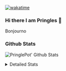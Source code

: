 [![wakatime](https://wakatime.com/badge/user/abd317df-612e-44b4-8787-15db7b574b2f.svg)](https://wakatime.com/@abd317df-612e-44b4-8787-15db7b574b2f)
### Hi there I am Pringles 👋

Bonjourno

### Github Stats
![PringlePot' Github Stats](https://github-readme-stats.vercel.app/api?username=PringlePot&show_icons=true&theme=dark&count_private=true)

<details>
  <summary>Detailed Stats</summary>
    
<!--START_SECTION:waka-->
![Profile Views](http://img.shields.io/badge/Profile%20Views-7-blue)

![Lines of code](https://img.shields.io/badge/From%20Hello%20World%20I%27ve%20Written-110%20Thousand%20lines%20of%20code-blue)

**🐱 My GitHub Data** 

> 🏆 186 Contributions in the Year 2022
 > 
> 📦 90.7 kB Used in GitHub's Storage 
 > 
> 💼 Opted to Hire
 > 
> 📜 10 Public Repositories 
 > 
> 🔑 11 Private Repositories  
 > 
**I'm an Early 🐤** 

```text
🌞 Morning    149 commits    ████░░░░░░░░░░░░░░░░░░░░░   18.24% 
🌆 Daytime    322 commits    █████████░░░░░░░░░░░░░░░░   39.41% 
🌃 Evening    346 commits    ██████████░░░░░░░░░░░░░░░   42.35% 
🌙 Night      0 commits      ░░░░░░░░░░░░░░░░░░░░░░░░░   0.0%

```
📅 **I'm Most Productive on Sunday** 

```text
Monday       167 commits    █████░░░░░░░░░░░░░░░░░░░░   20.44% 
Tuesday      72 commits     ██░░░░░░░░░░░░░░░░░░░░░░░   8.81% 
Wednesday    98 commits     ███░░░░░░░░░░░░░░░░░░░░░░   12.0% 
Thursday     103 commits    ███░░░░░░░░░░░░░░░░░░░░░░   12.61% 
Friday       60 commits     █░░░░░░░░░░░░░░░░░░░░░░░░   7.34% 
Saturday     141 commits    ████░░░░░░░░░░░░░░░░░░░░░   17.26% 
Sunday       176 commits    █████░░░░░░░░░░░░░░░░░░░░   21.54%

```


📊 **This Week I Spent My Time On** 

```text
⌚︎ Time Zone: Europe/Amsterdam

💬 Programming Languages: 
TypeScript               7 hrs 49 mins       █████████████░░░░░░░░░░░░   52.64% 
Go                       6 hrs               ██████████░░░░░░░░░░░░░░░   40.42% 
CSS                      43 mins             █░░░░░░░░░░░░░░░░░░░░░░░░   4.88% 
Text                     10 mins             ░░░░░░░░░░░░░░░░░░░░░░░░░   1.15% 
JSON                     3 mins              ░░░░░░░░░░░░░░░░░░░░░░░░░   0.44%

🔥 Editors: 
WebStorm                 8 hrs 25 mins       ██████████████░░░░░░░░░░░   56.75% 
GoLand                   6 hrs 15 mins       ██████████░░░░░░░░░░░░░░░   42.13% 
Sublime Text             10 mins             ░░░░░░░░░░░░░░░░░░░░░░░░░   1.13%

🐱‍💻 Projects: 
Frontend                 8 hrs 33 mins       ██████████████░░░░░░░░░░░   57.62% 
Backend                  6 hrs 1 min         ██████████░░░░░░░░░░░░░░░   40.58% 
Viewer                   16 mins             ░░░░░░░░░░░░░░░░░░░░░░░░░   1.8%

💻 Operating System: 
Windows                  14 hrs 41 mins      ████████████████████████░   98.87% 
Mac                      10 mins             ░░░░░░░░░░░░░░░░░░░░░░░░░   1.13%

```

**I Mostly Code in Java** 

```text
Java                     7 repos             ███████████░░░░░░░░░░░░░░   43.75% 
JavaScript               2 repos             ███░░░░░░░░░░░░░░░░░░░░░░   12.5% 
TypeScript               2 repos             ███░░░░░░░░░░░░░░░░░░░░░░   12.5% 
Python                   1 repo              █░░░░░░░░░░░░░░░░░░░░░░░░   6.25% 
Kotlin                   1 repo              █░░░░░░░░░░░░░░░░░░░░░░░░   6.25%

```


**Timeline**

![Chart not found](https://raw.githubusercontent.com/PringlePot/PringlePot/main/charts/bar_graph.png) 


 Last Updated on 24/02/2022 00:39:23 UTC
<!--END_SECTION:waka-->

</details>
